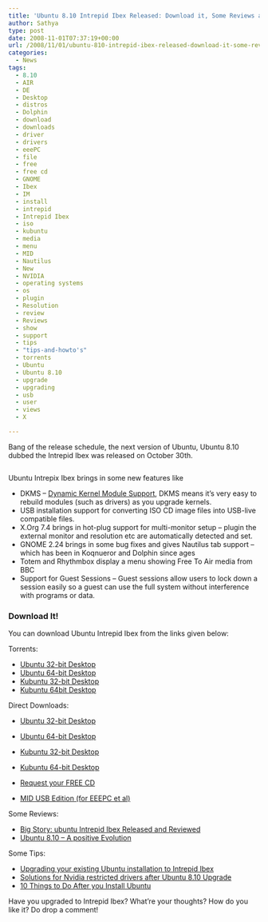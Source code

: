 ```yaml
---
title: 'Ubuntu 8.10 Intrepid Ibex Released: Download it, Some Reviews and Tips'
author: Sathya
type: post
date: 2008-11-01T07:37:19+00:00
url: /2008/11/01/ubuntu-810-intrepid-ibex-released-download-it-some-reviews-and-tips/
categories:
  - News
tags:
  - 8.10
  - AIR
  - DE
  - Desktop
  - distros
  - Dolphin
  - download
  - downloads
  - driver
  - drivers
  - eeePC
  - file
  - free
  - free cd
  - GNOME
  - Ibex
  - IM
  - install
  - intrepid
  - Intrepid Ibex
  - iso
  - kubuntu
  - media
  - menu
  - MID
  - Nautilus
  - New
  - NVIDIA
  - operating systems
  - os
  - plugin
  - Resolution
  - review
  - Reviews
  - show
  - support
  - tips
  - "tips-and-howto's"
  - torrents
  - Ubuntu
  - Ubuntu 8.10
  - upgrade
  - upgrading
  - usb
  - user
  - views
  - X

---
```

Bang of the release schedule, the next version of Ubuntu, Ubuntu 8.10 dubbed the Intrepid Ibex was released on October 30th.

<p style="text-align: center;">
  <img class="aligncenter" src="http://1.bp.blogspot.com/_hoL9qH83NDM/SO-REbqeEsI/AAAAAAAAAHc/IUixQk8c6LA/s320/warty-final-ubuntu.png" alt="" />
</p>

Ubuntu Intrepix Ibex brings in some new features like

<!--more-->

  * DKMS &#8211; <a rel="wikipedia" href="http://en.wikipedia.org/wiki/Dynamic_Kernel_Module_Support">Dynamic Kernel Module Support</a>, DKMS means it’s very easy to rebuild modules (such as drivers) as you upgrade kernels.
  * USB installation support for converting ISO CD image files into USB-live compatible files.
  * X.Org 7.4 brings in hot-plug support for multi-monitor setup &#8211; plugin the external monitor and resolution etc are automatically detected and set.
  * GNOME 2.24 brings in some bug fixes and gives Nautilus tab support &#8211; which has been in Koqnueror and Dolphin since ages
  * Totem and Rhythmbox display a menu showing Free To Air media from BBC
  * Support for Guest Sessions &#8211; Guest sessions allow users to lock down a session easily so a guest can use the full system without interference with programs or data.

### Download It!

You can download Ubuntu Intrepid Ibex from the links given below:

Torrents:

  * <a href="http://releases.ubuntu.com/releases/intrepid/ubuntu-8.10-desktop-i386.iso.torrent" target="_blank">Ubuntu 32-bit Desktop</a>
  * <a href="http://releases.ubuntu.com/releases/intrepid/ubuntu-8.10-desktop-amd64.iso.torrent" target="_blank">Ubuntu 64-bit Desktop</a>
  * <a href="http://torrent.ubuntu.com/kubuntu/simple/intrepid/desktop/kubuntu-8.10-desktop-i386.iso.torrent" target="_blank">Kubuntu 32-bit Desktop</a>
  * <a href="http://torrent.ubuntu.com/kubuntu/simple/intrepid/desktop/kubuntu-8.10-desktop-amd64.iso.torrent" target="_blank">Kubuntu 64bit Desktop</a>

Direct Downloads:

  * <a href="http://releases.ubuntu.com/intrepid/ubuntu-8.10-desktop-i386.iso" target="_blank">Ubuntu 32-bit Desktop</a>
  * <a href="http://releases.ubuntu.com/intrepid/ubuntu-8.10-desktop-amd64.iso" target="_blank">Ubuntu 64-bit Desktop</a>
  * [Kubuntu 32-bit Desktop][1]
  * [Kubuntu 64-bit Desktop][2]

  * <a href="https://shipit.ubuntu.com/" target="_blank">Request your FREE CD</a>
  * <a href="http://releases.ubuntu.com/releases/intrepid/ubuntu-8.10-mid-lpia.img" target="_blank">MID USB Edition (for EEEPC et al)</a>

Some Reviews:

  * <a href="http://bin-false.org/?p=45" target="_blank">Big Story: ubuntu Intrepid Ibex Released and Reviewed</a>
  * <a href="http://polishlinux.org/linux/ubuntu/ubuntu-810-a-positive-evolution/" target="_blank">Ubuntu 8.10 &#8211; A positive Evolution</a>

Some Tips:

  * <a href="http://www.ubuntu.com/getubuntu/upgrading" target="_blank">Upgrading your existing Ubuntu installation to Intrepid Ibex</a>
  * <a href="http://www.ubuntugeek.com/common-problems-and-solutions-for-nvidia-restricted-drivers-after-ubuntu-810-intrepid-ibex-upgrade.html" target="_blank">Solutions for Nvidia restricted drivers after Ubuntu 8.10 Upgrade</a>
  * <a href="http://davestechsupport.com/blog/2008/10/31/10-things-to-do-after-you-install-ubuntu-linux/" target="_blank">10 Things to Do After you Install Ubuntu</a>

Have you upgraded to Intrepid Ibex? What&#8217;re your thoughts? How do you like it? Do drop a comment!

 [1]: http://releases.ubuntu.com/kubuntu/8.10/kubuntu-8.10-desktop-i386.iso
 [2]: http://releases.ubuntu.com/kubuntu/8.10/kubuntu-8.10-desktop-amd64.iso